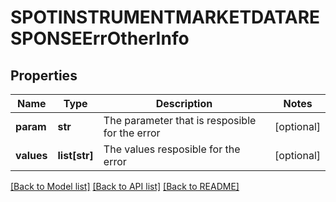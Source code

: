 # SPOTINSTRUMENTMARKETDATARESPONSEErrOtherInfo


## Properties
Name | Type | Description | Notes
------------ | ------------- | ------------- | -------------
**param** | **str** | The parameter that is resposible for the error | [optional] 
**values** | **list[str]** | The values resposible for the error | [optional] 

[[Back to Model list]](../README.md#documentation-for-models) [[Back to API list]](../README.md#documentation-for-api-endpoints) [[Back to README]](../README.md)


